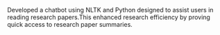 Developed a chatbot using NLTK and Python designed to assist users in  reading research papers.This enhanced research efficiency by proving quick access to research paper summaries.
